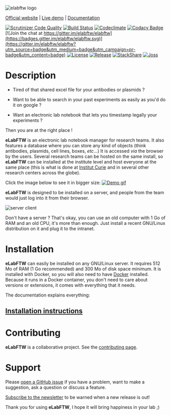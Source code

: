 ![elabftw logo](https://i.imgur.com/hq6SAZf.png)

[Official website](https://www.elabftw.net) | [Live demo](https://demo.elabftw.net) | [Documentation](https://doc.elabftw.net)

[![Scrutinizer Code Quality](https://scrutinizer-ci.com/g/elabftw/elabftw/badges/quality-score.png?b=master)](https://scrutinizer-ci.com/g/elabftw/elabftw/?branch=master)
[![Build Status](https://scrutinizer-ci.com/g/elabftw/elabftw/badges/build.png?b=master)](https://scrutinizer-ci.com/g/elabftw/elabftw/build-status/master)
[![Codeclimate](https://d3s6mut3hikguw.cloudfront.net/github/elabftw/elabftw/badges/gpa.svg)](https://codeclimate.com/github/elabftw/elabftw)
[![Codacy Badge](https://www.codacy.com/project/badge/9942fbe6c6f14f488be69e51e93a1c10)](https://www.codacy.com/app/elabftw/elabftw)
[![Join the chat at https://gitter.im/elabftw/elabftw](https://badges.gitter.im/elabftw/elabftw.svg)](https://gitter.im/elabftw/elabftw?utm_source=badge&utm_medium=badge&utm_campaign=pr-badge&utm_content=badge)
[![License](https://img.shields.io/badge/license-AGPL-blue.svg)](https://www.gnu.org/licenses/agpl-3.0.en.html)
[![Release](https://img.shields.io/github/release/elabftw/elabftw.svg)](https://github.com/elabftw/elabftw/releases/latest)
[![StackShare](https://img.shields.io/badge/tech-stack-0690fa.svg?style=flat)](https://stackshare.io/elabftw/elabftw)
[![Joss](http://joss.theoj.org/papers/10.21105/joss.00146/status.svg)](http://joss.theoj.org/papers/10.21105/joss.00146)

# Description

- Tired of that shared excel file for your antibodies or plasmids ?

- Want to be able to search in your past experiments as easily as you'd do it on google ?

- Want an electronic lab notebook that lets you timestamp legally your experiments ?

Then you are at the right place !

**eLabFTW** is an electronic lab notebook manager for research teams. It also features a database where you can store any kind of objects (think antibodies, plasmids, cell lines, boxes, _etc_…)
It is accessed _via_ the browser by the users. Several research teams can be hosted on the same install, so **eLabFTW** can be installed at the institute level and host everyone at the same place (this is what is done at [Institut Curie](http://www.curie.fr) and in several other research centers across the globe).

Click the image below to see it in bigger size:
[![Demo gif](https://i.imgur.com/SRHsIEM.gif)](https://gfycat.com/ImpressivePoliteAsiaticmouflon)

**eLabFTW** is designed to be installed on a server, and people from the team would just log into it from their browser.

![server client](https://i.imgur.com/BcfFgQS.gif)

Don't have a server ? That's okay, you can use an old computer with 1 Go of RAM and an old CPU, it's more than enough. Just install a recent GNU/Linux distribution on it and plug it to the intranet.

# Installation

**eLabFTW** can easily be installed on any GNU/Linux server. It requires 512 Mo of RAM (1 Go recommended) and 300 Mo of disk space minimum. It is installed with Docker, so you will also need to have [Docker](https://www.docker.com/) installed. Because it runs in a Docker container, you don't need to care about versions or extensions, it comes with everything that it needs.

The documentation explains everything:

## [Installation instructions](https://doc.elabftw.net)

# Contributing

**eLabFTW** is a collaborative project. See the [contributing page](https://doc.elabftw.net/contributing.html).

# Support

Please [open a GitHub issue](https://github.com/elabftw/elabftw/issues/new) if you have a problem, want to make a suggestion, ask a question or discuss a feature.

[Subscribe to the newsletter](http://eepurl.com/bTjcMj) to be warned when a new release is out!

Thank you for using **eLabFTW**, I hope it will bring happiness in your lab ;)
